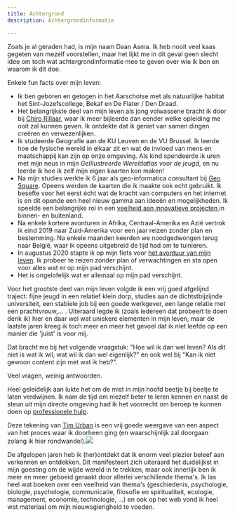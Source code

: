 ```yaml
---
title: Achtergrond
description: Achtergrondinformatie

---
```

Zoals je al geraden had, is mijn naam Daan Asma. Ik heb nooit veel kaas gegeten van mezelf voorstellen, maar het lijkt me in dit geval geen slecht idee om toch wat achtergrondinformatie mee te geven over wie ik ben en waarom ik dit doe.

Enkele fun facts over mijn leven:

* Ik ben geboren en getogen in het Aarschotse met als natuurlijke habitat het Sint-Jozefscollege, Bekaf en De Flater / Den Draad.
* Het belangrijkste deel van mijn leven als jong volwassene bracht ik door bij [Chiro Rillaar](https://www.chirojongensrillaar.com "Chiro Rillaar"), waar ik meer bijleerde dan eender welke opleiding me ooit zal kunnen geven. Ik ontdekte dat ik geniet van samen dingen creëren en verwezenlijken.
* Ik studeerde Geografie aan de KU Leuven en de VU Brussel. Ik leerde hoe de fysische wereld in elkaar zit en wat de invloed van mens en maatschappij kan zijn op onze omgeving. Als kind spendeerde ik uren met mijn neus in mijn _Geïllustreerde Wereldatlas voor de jeugd_, en nu leerde ik hoe ik zelf mijn eigen kaarten kon maken!
* Na mijn studies werkte ik 6 jaar als geo-informatica consultant bij [Geo Square](www.geosquare.eu "Geo Square"). Opeens werden de kaarten die ik maakte ook echt gebruikt. Ik besefte voor het eerst écht wat de kracht van computers en het internet is en dit opende een heel nieuw gamma aan ideeën en mogelijkheden. Ik speelde een belangrijke rol in een [veelheid aan innovatieve projecten ](https://www.linkedin.com/in/daan-asma-218b7683   "Linkedin Daan")in binnen- en buitenland.
* Na enkele kortere avonturen in Afrika, Centraal-Amerika en Azië vertrok ik eind 2019 naar Zuid-Amerika voor een jaar reizen zonder plan en bestemming. Na enkele maanden keerden we noodgedwongen terug naar België, waar ik opeens uitgebreid de tijd had om te tuinieren.
* In augustus 2020 stapte ik op mijn fiets voor [het avontuur van mijn leven](https://www.polarsteps.com/DaanAsma/3718677-vive-le-velo "Polarsteps"). Ik probeer te reizen zonder plan of verwachtingen en sta open voor alles wat er op mijn pad verschijnt.
* Het is ongelofelijk wat er allemaal op mijn pad verschijnt.

Voor het grootste deel van mijn leven volgde ik een vrij goed afgelijnd traject: fijne jeugd in een relatief klein dorp, studies aan de dichtstbijzijnde universiteit, een stabiele job bij een goede werkgever, een lange relatie met een prachtvrouw,... . Uiteraard legde ik (zoals iedereen dat probeert te doen denk ik) hier en daar wel wat uniekere elementen in mijn leven, maar de laatste jaren kreeg ik toch meer en meer het gevoel dat ik niet leefde op een manier die 'juist' is voor mij.

Dat bracht me bij het volgende vraagstuk: "Hoe wil ik dan wel leven? Als dit niet is wat ik wil, wat wil ik dan wel eigenlijk?" en ook wel bij "Kan ik niet gewoon content zijn met wat ik heb?".

Veel vragen, weinig antwoorden.

Heel geleidelijk aan lukte het om de mist in mijn hoofd beetje bij beetje te laten verdwijnen. Ik nam de tijd om mezelf beter te leren kennen en naast de steun uit mijn directe omgeving had ik het voorrecht om beroep te kunnen doen op [professionele hulp](https://www.elkeweemaes.be/ "Kairos - Elke"). 

Deze tekening van [Tim Urban](https://waitbutwhy.com "Wait but Why?") is een vrij goede weergave van een aspect van het proces waar ik doorheen ging (en waarschijnlijk zal doorgaan zolang ik hier rondwandel).![](/images/wbw_roller-coaster-1-2.png)

De afgelopen jaren heb ik (her)ontdekt dat ik enorm veel plezier beleef aan verkennen en ontdekken. Dit manifesteert zich uiteraard het duidelijkst in mijn goesting om de wijde wereld in te trekken, maar ook innerlijk ben ik meer en meer geboeid geraakt door allerlei verschillende thema's. Ik las heel wat boeken over een veelheid van thema's (geschiedenis, psychologie, biologie, psychologie, communicatie, filosofie en spiritualiteit, ecologie, management, economie, technologie, ...) en ook op het web vond ik heel wat materiaal om mijn nieuwsgierigheid te voeden. 